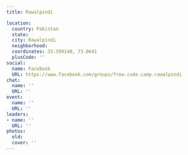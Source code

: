 ```yaml
---
title: Rawalpindi

location:
  country: Pakistan
  state: 
  city: Rawalpindi
  neighborhood: 
  coordinates: 33.599148, 73.0641
  plusCode: ''
social:
  name: Facebook
  URL: https://www.facebook.com/groups/free.code.camp.rawalpindi
chat:
  name: ''
  URL: ''
event:
  name: ''
  URL: ''
leaders:
- name: ''
  URL: ''
photos:
  old: 
  cover: ''
---
```

